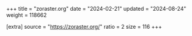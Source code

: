 +++
title = "zoraster.org"
date = "2024-02-21"
updated = "2024-08-24"
weight = 118662

[extra]
source = "https://zoraster.org/"
ratio = 2
size = 116
+++
